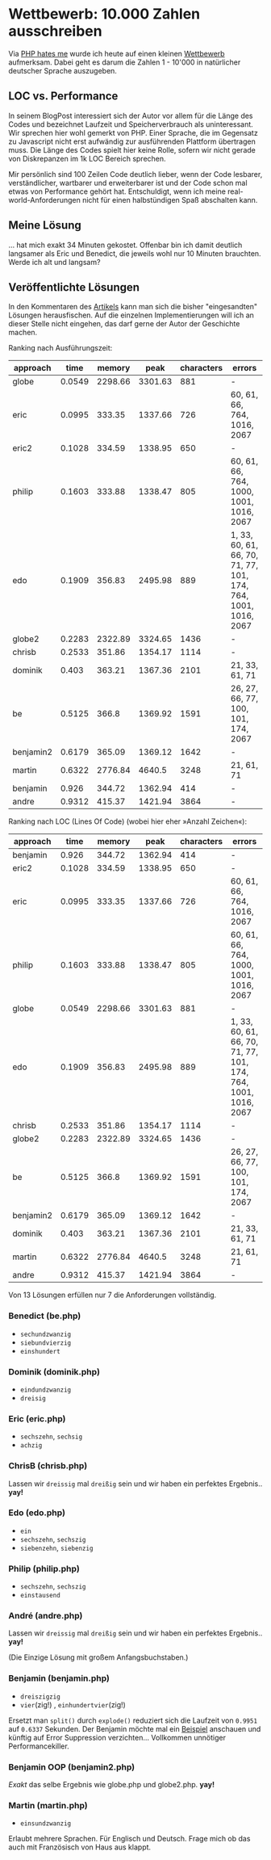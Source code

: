 # Wettbewerb: 10.000 Zahlen ausschreiben

Via [PHP hates me](http://www.phphatesme.com/blog/php/wettbewerb-10-000-zahlen-ausschreiben/) wurde ich heute auf einen kleinen [Wettbewerb](http://www.phpgangsta.de/wettbewerb-10-000-zahlen-ausschreiben) aufmerksam. Dabei geht es darum die Zahlen 1 - 10'000 in natürlicher deutscher Sprache auszugeben.


## LOC vs. Performance

In seinem BlogPost interessiert sich der Autor vor allem für die Länge des Codes und bezeichnet Laufzeit und Speicherverbrauch als uninteressant. Wir sprechen hier wohl gemerkt von PHP. Einer Sprache, die im Gegensatz zu Javascript nicht erst aufwändig zur ausführenden Plattform übertragen muss. Die Länge des Codes spielt hier keine Rolle, sofern wir nicht gerade von Diskrepanzen im 1k LOC Bereich sprechen.

Mir persönlich sind 100 Zeilen Code deutlich lieber, wenn der Code lesbarer, verständlicher, wartbarer und erweiterbarer ist und der Code schon mal etwas von Performance gehört hat. Entschuldigt, wenn ich meine real-world-Anforderungen nicht für einen halbstündigen Spaß abschalten kann.


## Meine Lösung

… hat mich exakt 34 Minuten gekostet. Offenbar bin ich damit deutlich langsamer als Eric und Benedict, die jeweils wohl nur 10 Minuten brauchten. Werde ich alt und langsam? 


## Veröffentlichte Lösungen 

In den Kommentaren des [Artikels](http://www.phpgangsta.de/wettbewerb-10-000-zahlen-ausschreiben) kann man sich die bisher "eingesandten" Lösungen herausfischen. Auf die einzelnen Implementierungen will ich an dieser Stelle nicht eingehen, das darf gerne der Autor der Geschichte machen.

Ranking nach Ausführungszeit:

approach | time | memory | peak | characters | errors 
---------|------|--------|------|------------|--------
globe | 0.0549 | 2298.66 | 3301.63 | 881 | -
eric | 0.0995 | 333.35 | 1337.66 | 726 | 60, 61, 66, 764, 1016, 2067
eric2 | 0.1028 | 334.59 | 1338.95 | 650 | -
philip | 0.1603 | 333.88 | 1338.47 | 805 | 60, 61, 66, 764, 1000, 1001, 1016, 2067
edo | 0.1909 | 356.83 | 2495.98 | 889 | 1, 33, 60, 61, 66, 70, 71, 77, 101, 174, 764, 1001, 1016, 2067
globe2 | 0.2283 | 2322.89 | 3324.65 | 1436 | -
chrisb | 0.2533 | 351.86 | 1354.17 | 1114 | -
dominik | 0.403 | 363.21 | 1367.36 | 2101 | 21, 33, 61, 71
be | 0.5125 | 366.8 | 1369.92 | 1591 | 26, 27, 66, 77, 100, 101, 174, 2067
benjamin2 | 0.6179 | 365.09 | 1369.12 | 1642 | -
martin | 0.6322 | 2776.84 | 4640.5 | 3248 | 21, 61, 71
benjamin | 0.926 | 344.72 | 1362.94 | 414 | -
andre | 0.9312 | 415.37 | 1421.94 | 3864 | -

Ranking nach LOC (Lines Of Code) (wobei hier eher »Anzahl Zeichen«):

approach | time | memory | peak | characters | errors 
---------|------|--------|------|------------|--------
benjamin | 0.926 | 344.72 | 1362.94 | 414 | -
eric2 | 0.1028 | 334.59 | 1338.95 | 650 | -
eric | 0.0995 | 333.35 | 1337.66 | 726 | 60, 61, 66, 764, 1016, 2067
philip | 0.1603 | 333.88 | 1338.47 | 805 | 60, 61, 66, 764, 1000, 1001, 1016, 2067
globe | 0.0549 | 2298.66 | 3301.63 | 881 | -
edo | 0.1909 | 356.83 | 2495.98 | 889 | 1, 33, 60, 61, 66, 70, 71, 77, 101, 174, 764, 1001, 1016, 2067
chrisb | 0.2533 | 351.86 | 1354.17 | 1114 | -
globe2 | 0.2283 | 2322.89 | 3324.65 | 1436 | -
be | 0.5125 | 366.8 | 1369.92 | 1591 | 26, 27, 66, 77, 100, 101, 174, 2067
benjamin2 | 0.6179 | 365.09 | 1369.12 | 1642 | -
dominik | 0.403 | 363.21 | 1367.36 | 2101 | 21, 33, 61, 71
martin | 0.6322 | 2776.84 | 4640.5 | 3248 | 21, 61, 71
andre | 0.9312 | 415.37 | 1421.94 | 3864 | -

Von 13 Lösungen erfüllen nur 7 die Anforderungen vollständig.

### Benedict (be.php)

* <code>sechundzwanzig</code>
* <code>siebundvierzig</code>
* <code>einshundert</code>

### Dominik (dominik.php)

* <code>eindundzwanzig</code>
* <code>dreisig</code>

### Eric (eric.php)

* <code>sechszehn</code>, <code>sechsig</code>
* <code>achzig</code>

### ChrisB (chrisb.php)

Lassen wir <code>dreissig</code> mal <code>dreißig</code> sein und wir haben ein perfektes Ergebnis.. **yay!**

### Edo (edo.php)

* <code>ein</code>
* <code>sechszehn</code>, <code>sechszig</code>
* <code>siebenzehn</code>, <code>siebenzig</code>

### Philip (philip.php)

* <code>sechszehn</code>, <code>sechszig</code>
* <code>einstausend</code>

### André (andre.php)

Lassen wir <code>dreissig</code> mal <code>dreißig</code> sein und wir haben ein perfektes Ergebnis.. **yay!**

(Die Einzige Lösung mit großem Anfangsbuchstaben.)

### Benjamin (benjamin.php)

* <code>dreiszigzig</code>
* <code>vier</code>(zig!) , <code>einhundertvier</code>(zig!)

Ersetzt man <code>split()</code> durch <code>explode()</code> reduziert sich die Laufzeit von <code>0.9951</code> auf <code>0.6337</code> Sekunden. Der Benjamin möchte mal ein [Beispiel](https://gist.github.com/730197) anschauen und künftig auf Error Suppression verzichten… Vollkommen unnötiger Performancekiller.

### Benjamin OOP (benjamin2.php)

*Exakt* das selbe Ergebnis wie globe.php und globe2.php. **yay!**

### Martin (martin.php)

* <code>einsundzwanzig</code>

Erlaubt mehrere Sprachen. Für Englisch und Deutsch. Frage mich ob das auch mit Französisch von Haus aus klappt.


